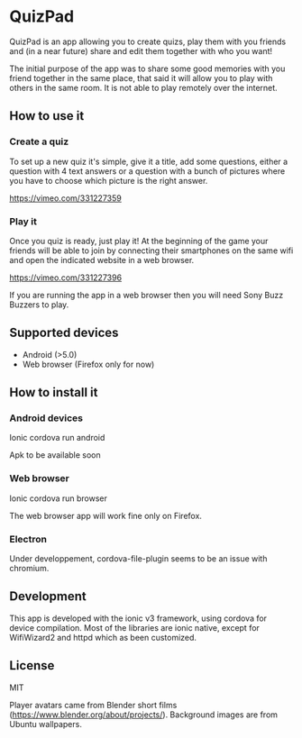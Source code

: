 # QuizPad
QuizPad is an app allowing you to create quizs, play them with you friends and (in a near future) share and edit them together with who you want!

The initial purpose of the app was to share some good memories with you friend together in the same place, that said it will allow you to play with others in the same room. It is not able to play remotely over the internet.

## How to use it
### Create a quiz
To set up a new quiz it's simple, give it a title, add some questions, either a question with 4 text answers or a question with a bunch of pictures where you have to choose which picture is the right answer.

https://vimeo.com/331227359

### Play it
Once you quiz is ready, just play it! At the beginning of the game your friends will be able to join by connecting their smartphones on the same wifi and open the indicated website in a web browser.

https://vimeo.com/331227396

If you are running the app in a web browser then you will need Sony Buzz Buzzers to play.

## Supported devices
* Android (>5.0)
* Web browser (Firefox only for now)

## How to install it
### Android devices
Ionic cordova run android

Apk to be available soon

### Web browser
Ionic cordova run browser

The web browser app will work fine only on Firefox.

### Electron
Under developpement, cordova-file-plugin seems to be an issue with chromium.

## Development
This app is developed with the ionic v3 framework, using cordova for device compilation. Most of the libraries are ionic native, except for WifiWizard2 and httpd which as been customized.

## License
MIT

Player avatars came from Blender short films (https://www.blender.org/about/projects/).
Background images are from Ubuntu wallpapers.
